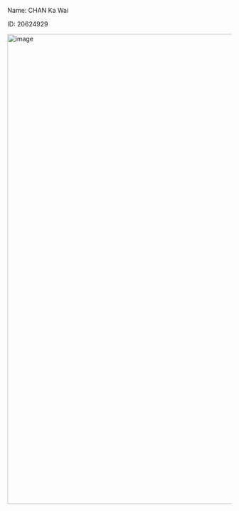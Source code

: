 Name: CHAN Ka Wai <br/>

ID: 20624929

<img width="1055" alt="image" src="https://user-images.githubusercontent.com/85916157/155314774-b38b1d4d-50c1-4635-91b4-5603f6b5812a.png">
